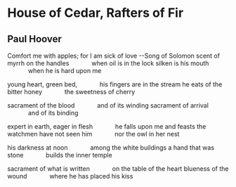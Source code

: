 # House of Cedar, Rafters of Fir
## Paul Hoover
Comfort me with apples; for I am sick of love
          --Song of Solomon
scent of myrrh on the handles
            when oil is in the lock
silken is his mouth
            when he is hard upon me

young heart, green bed,
            his fingers are in the stream
he eats of the bitter honey
            the sweetness of cherry

sacrament of the blood
            and of its winding
sacrament of arrival
            and of its binding

expert in earth, eager in flesh
            he falls upon me and feasts
the watchmen have not seen him
            nor the owl in her nest

his darkness at noon
            among the white buildings
a hand that was stone
            builds the inner temple

sacrament of what is written
            on the table of the heart
blueness of the wound
            where he has placed his kiss